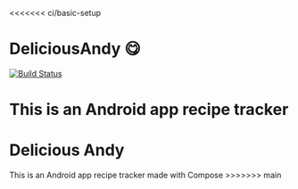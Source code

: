 <<<<<<< ci/basic-setup
# DeliciousAndy 😋

[![Build Status](https://github.com/NeonBurst/DeliciousAndy/actions/workflows/main.yml/badge.svg?event=push)](https://github.com/NeonBurst/DeliciousAndy/actions)

This is an Android app recipe tracker 
=======
<h1>Delicious Andy</h1>
This is an Android app recipe tracker made with Compose	
>>>>>>> main
